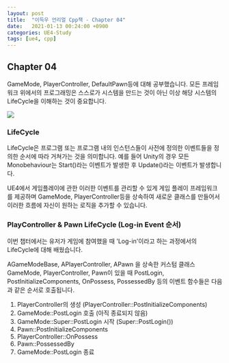 ```yaml
---
layout: post
title:  "이득우 언리얼 Cpp책 - Chapter 04"
date:   2021-01-13 00:24:00 +0900
categories: UE4-Study
tags: [ue4, cpp]
---
```


<h2>Chapter 04</h2>

GameMode, PlayerController, DefaultPawn등에 대해 공부했습니다.
모든 프레임 워크 위에서의 프로그래밍은 스스로가 시스템을 만드는 것이 아닌 이상 해당 시스템의 LifeCycle을 이해하는 것이 중요합니다.

![](https://youtu.be/PRxAeEXnaKY)

<h3>LifeCycle</h3>
LifeCycle은 프로그램 또는 프로그램 내의 인스턴스들이 사전에 정의한 이벤트들을 정의한 순서에 따라 거쳐가는 것을 의미합니다.
예를 들어 Unity의 경우 모든 Monobehaviour는 Start()라는 이벤트가 발생한 후 Update()라는 이벤트가 발생합니다.

UE4에서 게임플레이에 관한 이러한 이벤트를 관리할 수 있게 게임 플레이 프레임워크를 제공하며 GameMode, PlayerController등을 상속하여 새로운 클래스를 만들어서 이러한 흐름에 자신이 원하는 로직을 추가할 수 있습니다.

<h3>PlayController & Pawn LifeCycle (Log-in Event 순서)</h3>
이번 챕터에서는 유저가 게임에 참여했을 때 'Log-in'이라고 하는 과정에서의 LifeCycle에 대해 배웠습니다.

AGameModeBase, APlayerController, APawn 을 상속한 커스텀 클래스 GameMode, PlayerController, Pawn이 있을 때 PostLogin, PostInitializeComponents, OnPossess, PossessedBy 등의 이벤트 함수들은 다음과 같은 순서로 호출됩니다.

1. PlayerController의 생성 (PlayerController::PostInitializeComponents)
2. GameMode::PostLogin 호출 (아직 종료되지 않음)
3. GameMode::Super::PostLogin 시작 (Super::PostLogin())
4.  Pawn::PostInitializeComponents
5. PlayerController::OnPossess
6. Pawn::PossessedBy
7. GameMode::PostLogin 종료